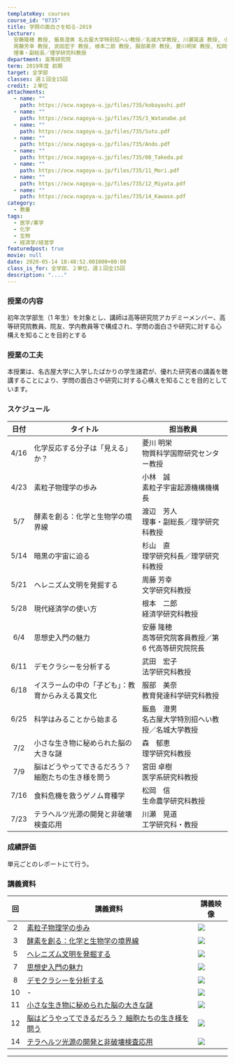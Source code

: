 ```yaml
---
templateKey: courses
course_id: "0735"
title: 学問の面白さを知る-2019
lecturer:
  安藤隆穂 教授, 飯島澄男 名古屋大学特別招へい教授／名城大学教授, 川瀬晃道 教授, 小林誠 素粒子宇宙起源機構機構長, 杉山直 理学研究科長／理学研究科教授,
  周藤芳幸 教授, 武田宏子 教授, 根本二郎 教授, 服部美奈 教授, 菱川明栄 教授, 松岡信 生命農学研究科教授, 宮田卓樹 教授, 森郁恵 教授, 渡邊芳人
  理事・副総長／理学研究科教授
department: 高等研究院
term: 2019年度 前期
target: 全学部
classes: 週１回全15回
credit: ２単位
attachments:
  - name: ""
    path: https://ocw.nagoya-u.jp/files/735/kobayashi.pdf
  - name: ""
    path: https://ocw.nagoya-u.jp/files/735/3_Watanabe.pd
  - name: ""
    path: https://ocw.nagoya-u.jp/files/735/Suto.pdf
  - name: ""
    path: https://ocw.nagoya-u.jp/files/735/Ando.pdf
  - name: ""
    path: https://ocw.nagoya-u.jp/files/735/08_Takeda.pd
  - name: ""
    path: https://ocw.nagoya-u.jp/files/735/11_Mori.pdf
  - name: ""
    path: https://ocw.nagoya-u.jp/files/735/12_Miyata.pdf
  - name: ""
    path: https://ocw.nagoya-u.jp/files/735/14_Kawase.pdf
category:
  - 教養
tags:
  - 医学/薬学
  - 化学
  - 生物
  - 経済学/経営学
featuredpost: true
movie: null
date: 2020-05-14 18:48:52.001000+00:00
class_is_for: 全学部、２単位、週１回全15回
description: "...."
---
```


### 授業の内容

初年次学部生（1 年生）を対象とし、講師は高等研究院アカデミーメンバー、高等研究院教員、院友、学内教員等で構成され、学問の面白さや研究に対する心構えを知ることを目的とする

### 授業の工夫

本授業は、名古屋大学に入学したばかりの学生諸君が、優れた研究者の講義を聴講することにより、学問の面白さや研究に対する心構えを知ることを目的としています。

### スケジュール

| 日付 | タイトル                                           | 担当教員                                               |
| :--: | -------------------------------------------------- | ------------------------------------------------------ |
| 4/16 | 化学反応する分子は「見える」か？                   | 菱川 明栄<br>物質科学国際研究センター教授              |
| 4/23 | 素粒子物理学の歩み                                 | 小林　誠<br>素粒子宇宙起源機構機構長                   |
| 5/7  | 酵素を創る：化学と生物学の境界線                   | 渡辺　芳人<br>理事・副総長／理学研究科教授             |
| 5/14 | 暗黒の宇宙に迫る                                   | 杉山　直<br>理学研究科長／理学研究科教授               |
| 5/21 | ヘレニズム文明を発掘する                           | 周藤 芳幸<br>文学研究科教授                            |
| 5/28 | 現代経済学の使い方                                 | 根本　二郎<br>経済学研究科教授                         |
| 6/4  | 思想史入門の魅力                                   | 安藤 隆穂<br>高等研究院客員教授／第 6 代高等研究院院長 |
| 6/11 | デモクラシーを分析する                             | 武田　宏子<br>法学研究科教授                           |
| 6/18 | イスラームの中の「子ども」：教育からみえる異文化   | 服部　美奈<br>教育発達科学研究科教授                   |
| 6/25 | 科学はみることから始まる                           | 飯島　澄男<br>名古屋大学特別招へい教授／名城大学教授   |
| 7/2  | 小さな生き物に秘められた脳の大きな謎               | 森　郁恵<br>理学研究科教授                             |
| 7/9  | 脳はどうやってできるだろう？細胞たちの生き様を問う | 宮田 卓樹<br>医学系研究科教授                          |
| 7/16 | 食料危機を救うゲノム育種学                         | 松岡　信<br>生命農学研究科教授                         |
| 7/23 | テラヘルツ光源の開発と非破壊検査応用               | 川瀬　晃道<br>工学研究科・教授                         |

### 成績評価

単元ごとのレポートにて行う。

### 講義資料

| 回  | 講義資料                                                                                               | 講義映像                                                                                                                                          |
| :-: | ------------------------------------------------------------------------------------------------------ | ------------------------------------------------------------------------------------------------------------------------------------------------- |
|  2  | [素粒子物理学の歩み](https://ocw.nagoya-u.jp/files/735/kobayashi.pdf)                                  | [![](https://ocw.nagoya-u.jp/files/735/kobasyahi.png)](http://nuvideo.media.nagoya-u.ac.jp/embed/d467781f6f3b376f207a0858fb5582d79a4c0914)        |
|  3  | [酵素を創る：化学と生物学の境界線](https://ocw.nagoya-u.jp/files/735/3_Watanabe.pdf)                   | [![](https://ocw.nagoya-u.jp/files/735/watanabe.jpg)](http://nuvideo.media.nagoya-u.ac.jp/embed/1db2a0faa5d7b4c4545a2121bc5c1f704f403add)         |
|  5  | [ヘレニズム文明を発掘する](https://ocw.nagoya-u.jp/files/735/Suto.pdf)                                 | [![](https://ocw.nagoya-u.jp/files/735/05_sutou_thumb.png)](https://nuvideo.media.nagoya-u.ac.jp/embed/ae78d65d377265b04af30e155b3b76896c579ebe)  |
|  7  | [思想史入門の魅力](https://ocw.nagoya-u.jp/files/735/Ando.pdf)                                         | [![](https://ocw.nagoya-u.jp/files/735/07_andou_thumb.png)](https://nuvideo.media.nagoya-u.ac.jp/embed/603675c5d72c79bed10b3ed02351e398f8042663)  |
|  8  | [デモクラシーを分析する](https://ocw.nagoya-u.jp/files/735/08_Takeda.pdf)                              | [![](https://ocw.nagoya-u.jp/files/735/08_takeda_thumb.png)](https://nuvideo.media.nagoya-u.ac.jp/embed/50ce9656d6c860461677ff98a9eb0dcc7c378f52) |
| 10  | -                                                                                                      | [![](https://ocw.nagoya-u.jp/files/735/10_iijima_thumb.png)](https://nuvideo.media.nagoya-u.ac.jp/embed/9dc20151532bc7f44870ce9cf132d87edcdba646) |
| 11  | [小さな生き物に秘められた脳の大きな謎](https://ocw.nagoya-u.jp/files/735/11_Mori.pdf)                  | [![](https://ocw.nagoya-u.jp/files/735/Mori_thumb.png)](https://nuvideo.media.nagoya-u.ac.jp/embed/615bfef7368452f4a03f0e040530923041b4839b)      |
| 12  | [脳はどうやってできるだろう？ 細胞たちの生き様を問う](https://ocw.nagoya-u.jp/files/735/12_Miyata.pdf) | [![](https://nuvideo.media.nagoya-u.ac.jp/thumbs/5735/6242)](https://nuvideo.media.nagoya-u.ac.jp/embed/b46ad6fb59838598d5c74daedca274ce660628d3) |
| 14  | [テラヘルツ光源の開発と非破壊検査応用](https://ocw.nagoya-u.jp/files/735/14_Kawase.pdf)                | [![](https://ocw.nagoya-u.jp/files/735/14_kawase_thumb.png)](https://nuvideo.media.nagoya-u.ac.jp/embed/a6724323fa9dfea0fe446800c26720f94060e539) |

<!-- <table class="basic" width="455">
    <tr>
        <th>回</th>
        <th>講義資料</th>
        <th>講義映像</th>
    </tr>

    <tr style="border-bottom: 1pt solid #666;">
        <td>2</td>
        <td width="450">{ocwlink file="Kobayashi.pdf" desc="素粒子物理学の歩み"}</td>
        <td><a target="_blank" href="http://nuvideo.media.nagoya-u.ac.jp/embed/d467781f6f3b376f207a0858fb5582d79a4c0914">{ocwimg file="kobasyahi.png" alt=""}</a></td>
    </tr>

    <tr style="border-bottom: 1pt solid #666;">
        <td>3</td>
        <td width="450">{ocwlink file="3_Watanabe.pdf" desc="酵素を創る：化学と生物学の境界線"}</td>
        <td><a target="_blank" href="http://nuvideo.media.nagoya-u.ac.jp/embed/1db2a0faa5d7b4c4545a2121bc5c1f704f403add">{ocwimg file="watanabe.jpg" alt=""}</a></td>
    </tr>

    <tr style="border-bottom: 1pt solid #666;">
        <td>5</td>
        <td width="450">{ocwlink file="Suto.pdf" desc="ヘレニズム文明を発掘する"}</td>
        <td><a target="_blank" href="https://nuvideo.media.nagoya-u.ac.jp/embed/ae78d65d377265b04af30e155b3b76896c579ebe">{ocwimg file="05_sutou_thumb.png" alt="" }</a></td>
    </tr>

    <tr style="border-bottom: 1pt solid #666;">
        <td>7</td>
        <td width="450">{ocwlink file="Ando.pdf" desc="思想史入門の魅力"}</td>
        <td><a target="_blank" href="https://nuvideo.media.nagoya-u.ac.jp/embed/603675c5d72c79bed10b3ed02351e398f8042663">{ocwimg file="07_andou_thumb.png" alt="" }</a></td>
    </tr>

    <tr style="border-bottom: 1pt solid #666;">
        <td>8</td>
        <td width="450">{ocwlink file="08_Takeda.pdf" desc="デモクラシーを分析する"}</td>
        <td><a target="_blank" href="https://nuvideo.media.nagoya-u.ac.jp/embed/50ce9656d6c860461677ff98a9eb0dcc7c378f52">{ocwimg file="08_takeda_thumb.png" alt=""}</a></td>
    </tr>
    <tr style="border-bottom: 1pt solid #666;">
        <td>10</td>
        <td width="450">ー</td>
        <td><a target="_blank" href="https://nuvideo.media.nagoya-u.ac.jp/embed/9dc20151532bc7f44870ce9cf132d87edcdba646">{ocwimg file="10_iijima_thumb.png" alt="" }</a></td>
    </tr>

    <tr style="border-bottom: 1pt solid #666;">
        <td>11</td>
        <td width="450">{ocwlink file="11_Mori.pdf" desc="小さな生き物に秘められた脳の大きな謎"}</td>
        <td></td>
    </tr>

    <tr style="border-bottom: 1pt solid #666;">
        <td>12</td>
        <td width="450">{ocwlink file="12_Miyata.pdf" desc="脳はどうやってできるだろう？ 細胞たちの生き様を問う"}</td>
        <td><a target="_blank" href="https://nuvideo.media.nagoya-u.ac.jp/embed/b46ad6fb59838598d5c74daedca274ce660628d3">
				<img width="400px" src="https://nuvideo.media.nagoya-u.ac.jp/thumbs/5735/6242" alt="">
				</a></td>
    </tr>

    <tr style="border-bottom: 1pt solid #666;">
        <td>14</td>
        <td width="450">{ocwlink file="14_Kawase.pdf" desc="テラヘルツ光源の開発と非破壊検査応用"}</td>
        <td><a target="_blank" href="https://nuvideo.media.nagoya-u.ac.jp/embed/a6724323fa9dfea0fe446800c26720f94060e539">{ocwimg file="14_kawase_thumb.png" alt=""}</a></td>
    </tr>


</table> -->

---
